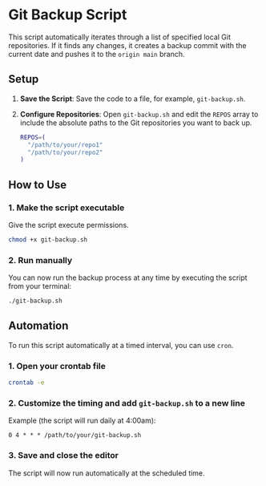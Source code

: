 # Git Backup Script

This script automatically iterates through a list of specified local Git repositories. If it finds any changes, it creates a backup commit with the current date and pushes it to the `origin main` branch.

## Setup

1.  **Save the Script**: Save the code to a file, for example, `git-backup.sh`.

2.  **Configure Repositories**: Open `git-backup.sh` and edit the `REPOS` array to include the absolute paths to the Git repositories you want to back up.

    ```bash
    REPOS=(
      "/path/to/your/repo1"
      "/path/to/your/repo2"
    )
    ```

## How to Use

### 1. Make the script executable

Give the script execute permissions.

```sh
chmod +x git-backup.sh
```

### 2. Run manually

You can now run the backup process at any time by executing the script from your terminal:

```sh
./git-backup.sh
```

## Automation

To run this script automatically at a timed interval, you can use `cron`.

### 1. Open your crontab file

```sh
crontab -e
```

### 2. Customize the timing and add `git-backup.sh` to a new line

Example (the script will run daily at 4:00am):

```cron
0 4 * * * /path/to/your/git-backup.sh
```

### 3. Save and close the editor

The script will now run automatically at the scheduled time.
